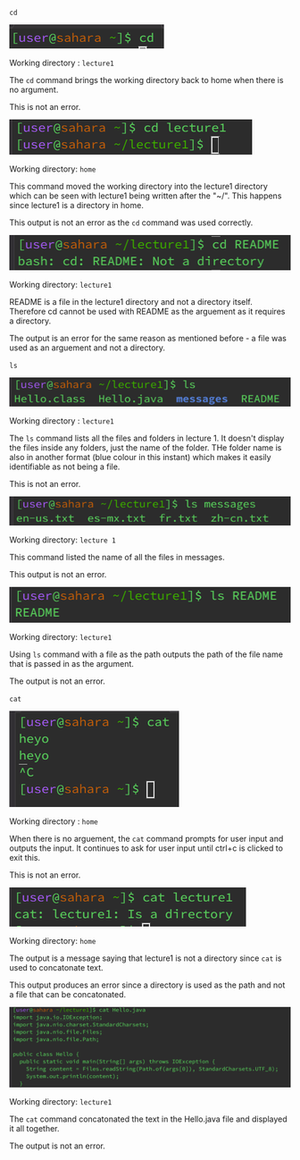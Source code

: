 `cd`


![Image](cd1.png)

Working directory : `lecture1`

The `cd` command brings the working directory back to home when there is no argument.

This is not an error. 

![Image](cd2.png)

Working directory: `home` 

This command moved the working directory into the lecture1 directory which can be seen with lecture1 being written after the "~/". This happens since lecture1 is a directory in home. 

This output is not an error as the `cd` command was used correctly. 

![Image](cd3.png)

Working directory: `lecture1`

README is a file in the lecture1 directory and not a directory itself. Therefore cd cannot be used with README as the arguement as it requires a directory.

The output is an error for the same reason as mentioned before - a file was used as an arguement and not a directory. 

`ls`


![Image](ls1.png)

Working directory : `lecture1`

The `ls` command lists all the files and folders in lecture 1. It doesn't display the files inside any folders, just the name of the folder. THe folder name is also in another format (blue colour in this instant) which makes it easily identifiable as not being a file. 

This is not an error. 

![Image](ls2.png)

Working directory: `lecture 1`  

This command listed the name of all the files in messages.  

This output is not an error.

![Image](ls3.png)

Working directory: `lecture1`

Using `ls` command with a file as the path outputs the path of the file name that is passed in as the argument. 

The output is not an error. 


`cat`


![Image](cat1.png)

Working directory : `home`

When there is no arguement, the `cat` command prompts for user input and outputs the input. It continues to ask for user input until ctrl+c is clicked to exit this. 

This is not an error. 

![Image](cat2.png)

Working directory: `home`

The output is a message saying that lecture1 is not a directory since `cat` is used to concatonate text. 

This output produces an error since a directory is used as the path and not a file that can be concatonated. 

![Image](cat3.png)

Working directory: `lecture1`

The `cat` command concatonated the text in the Hello.java file and displayed it all together. 

The output is not an error. 
